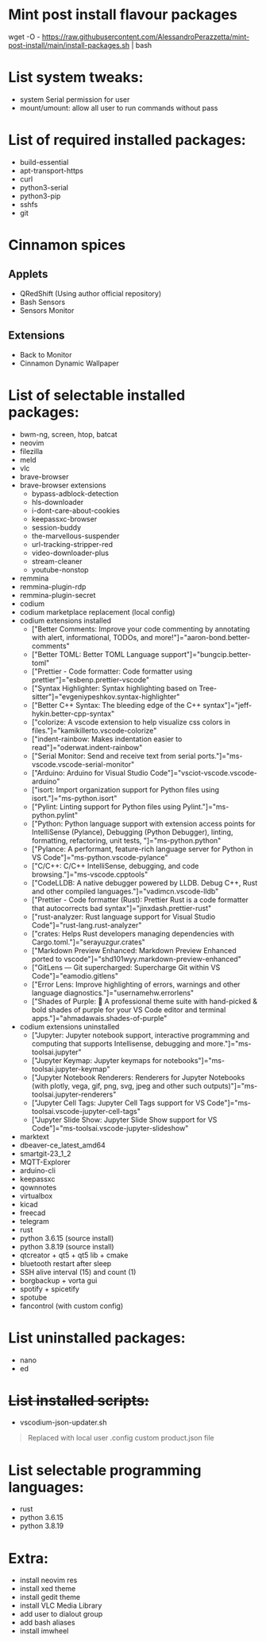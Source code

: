 # Mint post install flavour packages

wget -O - https://raw.githubusercontent.com/AlessandroPerazzetta/mint-post-install/main/install-packages.sh | bash

# List system tweaks:

- system Serial permission for user
- mount/umount: allow all user to run commands without pass

# List of required installed packages:

- build-essential
- apt-transport-https
- curl
- python3-serial
- python3-pip
- sshfs
- git

# Cinnamon spices
## Applets
- QRedShift (Using author official repository)
- Bash Sensors
- Sensors Monitor

## Extensions
- Back to Monitor
- Cinnamon Dynamic Wallpaper

# List of selectable installed packages:

- bwm-ng, screen, htop, batcat
- neovim 
- filezilla 
- meld 
- vlc 
- brave-browser
- brave-browser extensions
  * bypass-adblock-detection
  * hls-downloader
  * i-dont-care-about-cookies
  * keepassxc-browser
  * session-buddy
  * the-marvellous-suspender
  * url-tracking-stripper-red
  * video-downloader-plus
  * stream-cleaner
  * youtube-nonstop
- remmina
- remmina-plugin-rdp
- remmina-plugin-secret
- codium
- codium marketplace replacement (local config)
- codium extensions installed
  * ["Better Comments: Improve your code commenting by annotating with alert, informational, TODOs, and more!"]="aaron-bond.better-comments"
  * ["Better TOML: Better TOML Language support"]="bungcip.better-toml"
  * ["Prettier - Code formatter: Code formatter using prettier"]="esbenp.prettier-vscode"
  * ["Syntax Highlighter: Syntax highlighting based on Tree-sitter"]="evgeniypeshkov.syntax-highlighter"
  * ["Better C++ Syntax: The bleeding edge of the C++ syntax"]="jeff-hykin.better-cpp-syntax"
  * ["colorize: A vscode extension to help visualize css colors in files."]="kamikillerto.vscode-colorize"
  * ["indent-rainbow: Makes indentation easier to read"]="oderwat.indent-rainbow"
  * ["Serial Monitor: Send and receive text from serial ports."]="ms-vscode.vscode-serial-monitor"
  * ["Arduino: Arduino for Visual Studio Code"]="vsciot-vscode.vscode-arduino"
  * ["isort: Import organization support for Python files using isort."]="ms-python.isort"
  * ["Pylint: Linting support for Python files using Pylint."]="ms-python.pylint"
  * ["Python: Python language support with extension access points for IntelliSense (Pylance), Debugging (Python Debugger), linting, formatting, refactoring, unit tests, "]="ms-python.python"
  * ["Pylance: A performant, feature-rich language server for Python in VS Code"]="ms-python.vscode-pylance"
  * ["C/C++: C/C++ IntelliSense, debugging, and code browsing."]="ms-vscode.cpptools"
  * ["CodeLLDB: A native debugger powered by LLDB. Debug C++, Rust and other compiled languages."]="vadimcn.vscode-lldb"
  * ["Prettier - Code formatter (Rust): Prettier Rust is a code formatter that autocorrects bad syntax"]="jinxdash.prettier-rust"
  * ["rust-analyzer: Rust language support for Visual Studio Code"]="rust-lang.rust-analyzer"
  * ["crates: Helps Rust developers managing dependencies with Cargo.toml."]="serayuzgur.crates"
  * ["Markdown Preview Enhanced: Markdown Preview Enhanced ported to vscode"]="shd101wyy.markdown-preview-enhanced"
  * ["GitLens — Git supercharged: Supercharge Git within VS Code"]="eamodio.gitlens"
  * ["Error Lens: Improve highlighting of errors, warnings and other language diagnostics."]="usernamehw.errorlens"
  * ["Shades of Purple: 🦄 A professional theme suite with hand-picked & bold shades of purple for your VS Code editor and terminal apps."]="ahmadawais.shades-of-purple"
- codium extensions uninstalled
  * ["Jupyter: Jupyter notebook support, interactive programming and computing that supports Intellisense, debugging and more."]="ms-toolsai.jupyter"
  * ["Jupyter Keymap: Jupyter keymaps for notebooks"]="ms-toolsai.jupyter-keymap"
  * ["Jupyter Notebook Renderers: Renderers for Jupyter Notebooks (with plotly, vega, gif, png, svg, jpeg and other such outputs)"]="ms-toolsai.jupyter-renderers"
  * ["Jupyter Cell Tags: Jupyter Cell Tags support for VS Code"]="ms-toolsai.vscode-jupyter-cell-tags"
  * ["Jupyter Slide Show: Jupyter Slide Show support for VS Code"]="ms-toolsai.vscode-jupyter-slideshow"
- marktext
- dbeaver-ce_latest_amd64
- smartgit-23_1_2
- MQTT-Explorer
- arduino-cli
- keepassxc
- qownnotes
- virtualbox
- kicad
- freecad
- telegram
- rust
- python 3.6.15 (source install)
- python 3.8.19 (source install)
- qtcreator + qt5 + qt5 lib + cmake
- bluetooth restart after sleep
- SSH alive interval (15) and count (1)
- borgbackup + vorta gui
- spotify + spicetify
- spotube
- fancontrol (with custom config)

# List uninstalled packages:

- nano
- ed

# ~~List installed scripts:~~

- vscodium-json-updater.sh

> Replaced with local user .config custom product.json file

 
# List selectable programming languages:

- rust
- python 3.6.15
- python 3.8.19

# Extra:

- install neovim res
- install xed theme
- install gedit theme
- install VLC Media Library
- add user to dialout group
- add bash aliases
- install imwheel
